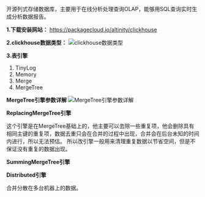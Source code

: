 开源列式存储数据库，主要用于在线分析处理查询OLAP，能够用SQL查询实时生成分析数据报告。

**1.下载安装网站：**
https://packagecloud.io/altinity/clickhouse

**2.clickhouse数据类型：**
![clickhouse数据类型](https://github.com/ljcan/jqBlogs/blob/master/clickhouse%E6%95%B0%E6%8D%AE%E7%B1%BB%E5%9E%8B.png)

**3.表引擎**
1. TinyLog
2. Memory
3. Merge
4. MergeTree

**MergeTree引擎参数详解**
![MergeTree引擎参数详解](https://github.com/ljcan/jqBlogs/blob/master/clickhouse%20MergeTree%E5%BC%95%E6%93%8E%E5%8F%82%E6%95%B0%E8%AE%B2%E8%A7%A3.png)

**ReplacingMergeTree引擎**

这个引擎是在MergeTree基础上的，他主要可以去除一些重复项，他会删除具有相同主键的重复项，数据去重只会在合并的过程中出现，合并会在后台未知的时间内进行，所以无法预估。
所以改引擎一般用来清理重复数据以节省空间，但是不保证没有重复的数据出现。

**SummingMergeTree引擎**

**Distributed引擎**

合并分散在多台机器上的数据。
